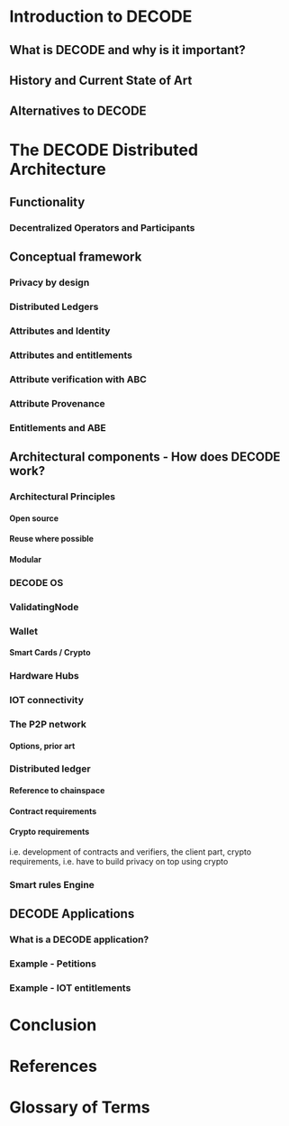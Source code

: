 
# Introduction to DECODE
## What is DECODE and why is it important?
## History and Current State of Art
## Alternatives to DECODE

# The DECODE Distributed Architecture

## Functionality
### Decentralized Operators and Participants

## Conceptual framework
### Privacy by design
### Distributed Ledgers
### Attributes and Identity
### Attributes and entitlements
### Attribute verification with ABC
### Attribute Provenance
### Entitlements and ABE

## Architectural components - How does DECODE work?
### Architectural Principles
#### Open source
#### Reuse where possible
#### Modular
### DECODE OS
### ValidatingNode
### Wallet
#### Smart Cards / Crypto
### Hardware Hubs 
### IOT connectivity

### The P2P network
#### Options, prior art

### Distributed ledger
#### Reference to chainspace
#### Contract requirements
#### Crypto requirements

i.e. development of contracts and verifiers, the client part, crypto requirements, i.e. have to build privacy on top using crypto

### Smart rules Engine

## DECODE Applications
### What is a DECODE application?
### Example - Petitions
### Example - IOT entitlements


# Conclusion
# References
# Glossary of Terms

